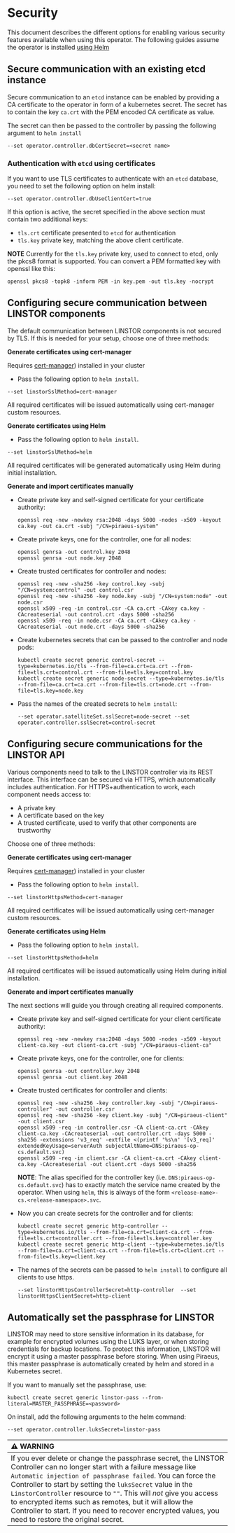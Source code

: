 # Security

This document describes the different options for enabling various security features available when
using this operator. The following guides assume the operator is installed [using Helm](../README.md#deployment-with-helm-v3-chart)

## Secure communication with an existing etcd instance

Secure communication to an `etcd` instance can be enabled by providing a CA certificate to the operator in form of a
kubernetes secret. The secret has to contain the key `ca.crt` with the PEM encoded CA certificate as value.

The secret can then be passed to the controller by passing the following argument to `helm install`
```
--set operator.controller.dbCertSecret=<secret name>
```

### Authentication with `etcd` using certificates

If you want to use TLS certificates to authenticate with an `etcd` database, you need to set the following option on
helm install:
```
--set operator.controller.dbUseClientCert=true
```

If this option is active, the secret specified in the above section must contain two additional keys:
* `tls.crt` certificate presented to `etcd` for authentication
* `tls.key` private key, matching the above client certificate.

**NOTE**
Currently for the `tls.key` private key, used to connect to etcd, only the pkcs8 format is supported.
You can convert a PEM formatted key with openssl like this:
```
openssl pkcs8 -topk8 -inform PEM -in key.pem -out tls.key -nocrypt
```

## Configuring secure communication between LINSTOR components

The default communication between LINSTOR components is not secured by TLS. If this is needed for your setup,
choose one of three methods:

**Generate certificates using cert-manager**

Requires [cert-manager](https://cert-manager.io/docs/)) installed in your cluster

* Pass the following option to `helm install`.
```
--set linstorSslMethod=cert-manager
```
All required certificates will be issued automatically using cert-manager custom resources.

**Generate certificates using Helm**

* Pass the following option to `helm install`.
```
--set linstorSslMethod=helm
```
All required certificates will be generated automatically using Helm during initial installation.

**Generate and import certificates manually**

* Create private key and self-signed certificate for your certificate authority:

  ```
  openssl req -new -newkey rsa:2048 -days 5000 -nodes -x509 -keyout ca.key -out ca.crt -subj "/CN=piraeus-system"
  ```

* Create private keys, one for the controller, one for all nodes:
  ```
  openssl genrsa -out control.key 2048
  openssl genrsa -out node.key 2048
  ```
* Create trusted certificates for controller and nodes:
  ```
  openssl req -new -sha256 -key control.key -subj "/CN=system:control" -out control.csr
  openssl req -new -sha256 -key node.key -subj "/CN=system:node" -out node.csr
  openssl x509 -req -in control.csr -CA ca.crt -CAkey ca.key -CAcreateserial -out control.crt -days 5000 -sha256
  openssl x509 -req -in node.csr -CA ca.crt -CAkey ca.key -CAcreateserial -out node.crt -days 5000 -sha256
  ```
* Create kubernetes secrets that can be passed to the controller and node pods:
  ```
  kubectl create secret generic control-secret --type=kubernetes.io/tls --from-file=ca.crt=ca.crt --from-file=tls.crt=control.crt --from-file=tls.key=control.key
  kubectl create secret generic node-secret --type=kubernetes.io/tls --from-file=ca.crt=ca.crt --from-file=tls.crt=node.crt --from-file=tls.key=node.key
  ```
* Pass the names of the created secrets to `helm install`:
  ```
  --set operator.satelliteSet.sslSecret=node-secret --set operator.controller.sslSecret=control-secret
  ```

## Configuring secure communications for the LINSTOR API

Various components need to talk to the LINSTOR controller via its REST interface. This interface can be
secured via HTTPS, which automatically includes authentication. For HTTPS+authentication to work, each component
needs access to:

* A private key
* A certificate based on the key
* A trusted certificate, used to verify that other components are trustworthy

Choose one of three methods:

**Generate certificates using cert-manager**

Requires [cert-manager](https://cert-manager.io/docs/)) installed in your cluster

* Pass the following option to `helm install`.
```
--set linstorHttpsMethod=cert-manager
```
All required certificates will be issued automatically using cert-manager custom resources.

**Generate certificates using Helm**

* Pass the following option to `helm install`.
```
--set linstorHttpsMethod=helm
```
All required certificates will be issued automatically using Helm during initial installation.

**Generate and import certificates manually**

The next sections will guide you through creating all required components.

* Create private key and self-signed certificate for your client certificate authority:

  ```
  openssl req -new -newkey rsa:2048 -days 5000 -nodes -x509 -keyout client-ca.key -out client-ca.crt -subj "/CN=piraeus-client-ca"
  ```

* Create private keys, one for the controller, one for clients:
  ```
  openssl genrsa -out controller.key 2048
  openssl genrsa -out client.key 2048
  ```
* Create trusted certificates for controller and clients:
  ```
  openssl req -new -sha256 -key controller.key -subj "/CN=piraeus-controller" -out controller.csr
  openssl req -new -sha256 -key client.key -subj "/CN=piraeus-client" -out client.csr
  openssl x509 -req -in controller.csr -CA client-ca.crt -CAkey client-ca.key -CAcreateserial -out controller.crt -days 5000 -sha256 -extensions 'v3_req' -extfile <(printf '%s\n' '[v3_req]' extendedKeyUsage=serverAuth subjectAltName=DNS:piraeus-op-cs.default.svc)
  openssl x509 -req -in client.csr -CA client-ca.crt -CAkey client-ca.key -CAcreateserial -out client.crt -days 5000 -sha256
  ```
  **NOTE**: The alias specified for the controller key (i.e. `DNS:piraeus-op-cs.default.svc`) has to exactly match the
  service name created by the operator. When using `helm`, this is always of the form `<release-name>-cs.<release-namespace>.svc`.

* Now you can create secrets for the controller and for clients:
  ```
  kubectl create secret generic http-controller --type=kubernetes.io/tls --from-file=ca.crt=client-ca.crt --from-file=tls.crt=controller.crt --from-file=tls.key=controller.key
  kubectl create secret generic http-client --type=kubernetes.io/tls --from-file=ca.crt=client-ca.crt --from-file=tls.crt=client.crt --from-file=tls.key=client.key
  ```
* The names of the secrets can be passed to `helm install` to configure all clients to use https.

  ```
  --set linstorHttpsControllerSecret=http-controller  --set linstorHttpsClientSecret=http-client
  ```

## Automatically set the passphrase for LINSTOR

LINSTOR may need to store sensitive information in its database, for example for encrypted volumes using the LUKS layer,
or when storing credentials for backup locations. To protect this information, LINSTOR will encrypt it using a master
passphrase before storing. When using Piraeus, this master passphrase is automatically created by helm and stored in a
Kubernetes secret.

If you want to manually set the passphrase, use:

```
kubectl create secret generic linstor-pass --from-literal=MASTER_PASSPHRASE=<password>
```

On install, add the following arguments to the helm command:

```
--set operator.controller.luksSecret=linstor-pass
```

| :warning: WARNING                                                                                                                                                                                                                                                                                                                                                                                                                                                                            |
|:---------------------------------------------------------------------------------------------------------------------------------------------------------------------------------------------------------------------------------------------------------------------------------------------------------------------------------------------------------------------------------------------------------------------------------------------------------------------------------------------|
| If you ever delete or change the passphrase secret, the LINSTOR Controller can no longer start with a failure message like `Automatic injection of passphrase failed`. You can force the Controller to start by setting the `luksSecret` value in the `LinstorController` resource to `""`. This will _not_ give you access to encrypted items such as remotes, but it will allow the Controller to start. If you need to recover encrypted values, you need to restore the original secret. |
